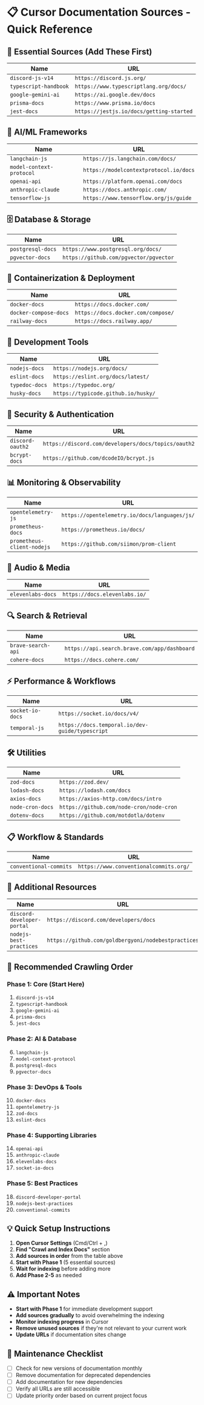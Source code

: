 # 📋 Cursor Documentation Sources - Quick Reference

## 🚀 Essential Sources (Add These First)

| Name | URL |
|------|-----|
| `discord-js-v14` | `https://discord.js.org/` |
| `typescript-handbook` | `https://www.typescriptlang.org/docs/` |
| `google-gemini-ai` | `https://ai.google.dev/docs` |
| `prisma-docs` | `https://www.prisma.io/docs` |
| `jest-docs` | `https://jestjs.io/docs/getting-started` |

## 🤖 AI/ML Frameworks

| Name | URL |
|------|-----|
| `langchain-js` | `https://js.langchain.com/docs/` |
| `model-context-protocol` | `https://modelcontextprotocol.io/docs` |
| `openai-api` | `https://platform.openai.com/docs` |
| `anthropic-claude` | `https://docs.anthropic.com/` |
| `tensorflow-js` | `https://www.tensorflow.org/js/guide` |

## 🗄️ Database & Storage

| Name | URL |
|------|-----|
| `postgresql-docs` | `https://www.postgresql.org/docs/` |
| `pgvector-docs` | `https://github.com/pgvector/pgvector` |

## 🐳 Containerization & Deployment

| Name | URL |
|------|-----|
| `docker-docs` | `https://docs.docker.com/` |
| `docker-compose-docs` | `https://docs.docker.com/compose/` |
| `railway-docs` | `https://docs.railway.app/` |

## 🔧 Development Tools

| Name | URL |
|------|-----|
| `nodejs-docs` | `https://nodejs.org/docs/` |
| `eslint-docs` | `https://eslint.org/docs/latest/` |
| `typedoc-docs` | `https://typedoc.org/` |
| `husky-docs` | `https://typicode.github.io/husky/` |

## 🔐 Security & Authentication

| Name | URL |
|------|-----|
| `discord-oauth2` | `https://discord.com/developers/docs/topics/oauth2` |
| `bcrypt-docs` | `https://github.com/dcodeIO/bcrypt.js` |

## 📊 Monitoring & Observability

| Name | URL |
|------|-----|
| `opentelemetry-js` | `https://opentelemetry.io/docs/languages/js/` |
| `prometheus-docs` | `https://prometheus.io/docs/` |
| `prometheus-client-nodejs` | `https://github.com/siimon/prom-client` |

## 🎵 Audio & Media

| Name | URL |
|------|-----|
| `elevenlabs-docs` | `https://docs.elevenlabs.io/` |

## 🔍 Search & Retrieval

| Name | URL |
|------|-----|
| `brave-search-api` | `https://api.search.brave.com/app/dashboard` |
| `cohere-docs` | `https://docs.cohere.com/` |

## ⚡ Performance & Workflows

| Name | URL |
|------|-----|
| `socket-io-docs` | `https://socket.io/docs/v4/` |
| `temporal-js` | `https://docs.temporal.io/dev-guide/typescript` |

## 🛠️ Utilities

| Name | URL |
|------|-----|
| `zod-docs` | `https://zod.dev/` |
| `lodash-docs` | `https://lodash.com/docs` |
| `axios-docs` | `https://axios-http.com/docs/intro` |
| `node-cron-docs` | `https://github.com/node-cron/node-cron` |
| `dotenv-docs` | `https://github.com/motdotla/dotenv` |

## 📋 Workflow & Standards

| Name | URL |
|------|-----|
| `conventional-commits` | `https://www.conventionalcommits.org/` |

## 📝 Additional Resources

| Name | URL |
|------|-----|
| `discord-developer-portal` | `https://discord.com/developers/docs` |
| `nodejs-best-practices` | `https://github.com/goldbergyoni/nodebestpractices` |

## 🎯 Recommended Crawling Order

### Phase 1: Core (Start Here)
1. `discord-js-v14`
2. `typescript-handbook`
3. `google-gemini-ai`
4. `prisma-docs`
5. `jest-docs`

### Phase 2: AI & Database
6. `langchain-js`
7. `model-context-protocol`
8. `postgresql-docs`
9. `pgvector-docs`

### Phase 3: DevOps & Tools
10. `docker-docs`
11. `opentelemetry-js`
12. `zod-docs`
13. `eslint-docs`

### Phase 4: Supporting Libraries
14. `openai-api`
15. `anthropic-claude`
16. `elevenlabs-docs`
17. `socket-io-docs`

### Phase 5: Best Practices
18. `discord-developer-portal`
19. `nodejs-best-practices`
20. `conventional-commits`

## 💡 Quick Setup Instructions

1. **Open Cursor Settings** (Cmd/Ctrl + ,)
2. **Find "Crawl and Index Docs"** section
3. **Add sources in order** from the table above
4. **Start with Phase 1** (5 essential sources)
5. **Wait for indexing** before adding more
6. **Add Phase 2-5** as needed

## ⚠️ Important Notes

- **Start with Phase 1** for immediate development support
- **Add sources gradually** to avoid overwhelming the indexing
- **Monitor indexing progress** in Cursor
- **Remove unused sources** if they're not relevant to your current work
- **Update URLs** if documentation sites change

## 🔄 Maintenance Checklist

- [ ] Check for new versions of documentation monthly
- [ ] Remove documentation for deprecated dependencies
- [ ] Add documentation for new dependencies
- [ ] Verify all URLs are still accessible
- [ ] Update priority order based on current project focus
